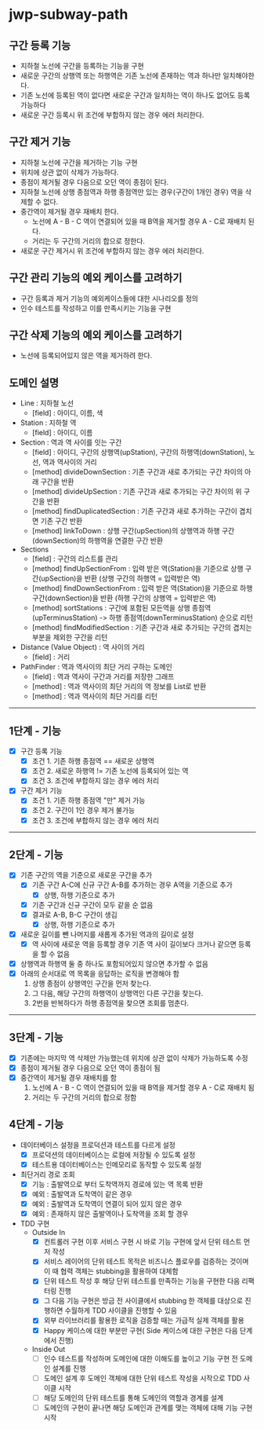 # jwp-subway-path

## 구간 등록 기능

- 지하철 노선에 구간을 등록하는 기능을 구현
- 새로운 구간의 상행역 또는 하행역은 기존 노선에 존재하는 역과 하나만 일치해야한다.
- 기존 노선에 등록된 역이 없다면 새로운 구간과 일치하는 역이 하나도 없어도 등록 가능하다
- 새로운 구간 등록시 위 조건에 부합하지 않는 경우 에러 처리한다.

## 구간 제거 기능

- 지하철 노선에 구간을 제거하는 기능 구현
- 위치에 상관 없이 삭제가 가능하다.
- 종점이 제거될 경우 다음으로 오던 역이 종점이 된다.
- 지하철 노선에 상행 종점역과 하행 종점역만 있는 경우(구간이 1개인 경우) 역을 삭제할 수 없다.
- 중간역이 제거될 경우 재배치 한다.
    - 노선에 A - B - C 역이 연결되어 있을 때 B역을 제거할 경우 A - C로 재배치 된다.
    - 거리는 두 구간의 거리의 합으로 정한다.
- 새로운 구간 제거시 위 조건에 부합하지 않는 경우 에러 처리한다.

## 구간 관리 기능의 예외 케이스를 고려하기

- 구간 등록과 제거 기능의 예외케이스들에 대한 시나리오를 정의
- 인수 테스트를 작성하고 이를 만족시키는 기능을 구현

## 구간 삭제 기능의 예외 케이스를 고려하기

- 노선에 등록되어있지 않은 역을 제거하려 한다.

## 도메인 설명

- Line : 지하철 노선
  - [field] : 아이디, 이름, 색
- Station : 지하철 역
  - [field] : 아이디, 이름
- Section : 역과 역 사이를 잇는 구간
  - [field] : 아이디, 구간의 상행역(upStation), 구간의 하행역(downStation), 노선, 역과 역사이의 거리
  - [method] divideDownSection : 기존 구간과 새로 추가되는 구간 차이의 아래 구간을 반환
  - [method] divideUpSection : 기존 구간과 새로 추가되는 구간 차이의 위 구간을 반환
  - [method] findDuplicatedSection : 기존 구간과 새로 추가하는 구간이 겹치면 기존 구간 반환
  - [method] linkToDown : 상행 구간(upSection)의 상행역과 하행 구간(downSection)의 하행역을 연결한 구간 반환
- Sections
  - [field] : 구간의 리스트를 관리
  - [method] findUpSectionFrom : 입력 받은 역(Station)을 기준으로 상행 구간(upSection)을 반환 (상행 구간의 하행역 = 입력받은 역)
  - [method] findDownSectionFrom : 입력 받은 역(Station)을 기준으로 하행 구간(downSection)을 반환 (하행 구간의 상행역 = 입력받은 역)
  - [method] sortStations : 구간에 포함된 모든역을 상행 종점역(upTerminusStation) -> 하행 종점역(downTerminusStation) 순으로 리턴
  - [method] findModifiedSection : 기존 구간과 새로 추가되는 구간의 겹치는 부분을 제외한 구간을 리턴
- Distance (Value Object) : 역 사이의 거리
  - [field] : 거리
- PathFinder : 역과 역사이의 최단 거리 구하는 도메인
  - [field] : 역과 역사이 구간과 거리를 저장한 그래프
  - [method] : 역과 역사이의 최단 거리의 역 정보를 List로 반환
  - [method] : 역과 역사이의 최단 거리를 리턴

----
## 1단계 - 기능

- [x] 구간 등록 기능
    - [x] 조건 1. 기존 하행 종점역 == 새로운 상행역
    - [x] 조건 2. 새로운 하행역 != 기존 노선에 등록되어 있는 역
    - [x] 조건 3. 조건에 부합하지 않는 경우 에러 처리
- [x] 구간 제거 기능
    - [x] 조건 1. 기존 하행 종점역 "만" 제거 가능
    - [x] 조건 2. 구간이 1인 경우 제거 불가능
    - [x] 조건 3. 조건에 부합하지 않는 경우 에러 처리

----

## 2단계 - 기능

- [x] 기존 구간의 역을 기준으로 새로운 구간을 추가
    - [x] 기존 구간 A-C에 신규 구간 A-B를 추가하는 경우 A역을 기준으로 추가
        - [x] 상행, 하행 기준으로 추가
    - [x] 기존 구간과 신규 구간이 모두 같을 순 없음
    - [x] 결과로 A-B, B-C 구간이 생김
        - [x] 상행, 하행 기준으로 추가
- [x] 새로운 길이를 뺀 나머지를 새롭게 추가된 역과의 길이로 설정
    - [x] 역 사이에 새로운 역을 등록할 경우 기존 역 사이 길이보다 크거나 같으면 등록을 할 수 없음
- [x] 상행역과 하행역 둘 중 하나도 포함되어있지 않으면 추가할 수 없음
- [x] 아래의 순서대로 역 목록을 응답하는 로직을 변경해야 함
    1. 상행 종점이 상행역인 구간을 먼저 찾는다.
    2. 그 다음, 해당 구간의 하행역이 상행역인 다른 구간을 찾는다.
    3. 2번을 반복하다가 하행 종점역을 찾으면 조회를 멈춘다.

----

## 3단계 - 기능

- [x] 기존에는 마지막 역 삭제만 가능했는데 위치에 상관 없이 삭제가 가능하도록 수정
- [x] 종점이 제거될 경우 다음으로 오던 역이 종점이 됨
- [x] 중간역이 제거될 경우 재배치를 함
    1. 노선에 A - B - C 역이 연결되어 있을 때 B역을 제거할 경우 A - C로 재배치 됨
    2. 거리는 두 구간의 거리의 합으로 정함

## 4단계 - 기능

- 데이터베이스 설정을 프로덕션과 테스트를 다르게 설정
  - [x] 프로덕션의 데이터베이스는 로컬에 저장될 수 있도록 설정
  - [x] 테스트용 데이터베이스는 인메모리로 동작할 수 있도록 설정
- 최단거리 경로 조회
  - [x] 기능 : 출발역으로 부터 도착역까지 경로에 있는 역 목록 반환
  - [x] 예외 : 출발역과 도착역이 같은 경우
  - [x] 예외 : 출발역과 도착역이 연결이 되어 있지 않은 경우
  - [x] 예외 : 존재하지 않은 출발역이나 도착역을 조회 할 경우
- TDD 구현
  - Outside In
    - [x] 컨트롤러 구현 이후 서비스 구현 시 바로 기능 구현에 앞서 단위 테스트 먼저 작성
    - [x] 서비스 레이어의 단위 테스트 목적은 비즈니스 플로우를 검증하는 것이며 이 때 협력 객체는 stubbing을 활용하여 대체함
    - [x] 단위 테스트 작성 후 해당 단위 테스트를 만족하는 기능을 구현한 다음 리팩터링 진행
    - [x] 그 다음 기능 구현은 방금 전 사이클에서 stubbing 한 객체를 대상으로 진행하면 수월하게 TDD 사이클을 진행할 수 있음
    - [x] 외부 라이브러리를 활용한 로직을 검증할 때는 가급적 실제 객체를 활용
    - [x] Happy 케이스에 대한 부분만 구현( Side 케이스에 대한 구현은 다음 단계에서 진행)
  - Inside Out
    - [ ] 인수 테스트를 작성하며 도메인에 대한 이해도를 높이고 기능 구현 전 도메인 설계를 진행
    - [ ] 도메인 설계 후 도메인 객체에 대한 단위 테스트 작성을 시작으로 TDD 사이클 시작
    - [ ] 해당 도메인의 단위 테스트를 통해 도메인의 역할과 경계를 설계
    - [ ] 도메인의 구현이 끝나면 해당 도메인과 관계를 맺는 객체에 대해 기능 구현 시작
